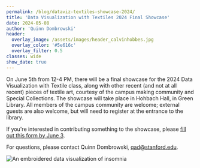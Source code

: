 ```yaml
---
permalink: /blog/dataviz-textiles-showcase-2024/
title: 'Data Visualization with Textiles 2024 Final Showcase'
date: 2024-05-08
author: 'Quinn Dombrowski'
header:
  overlay_image: /assets/images/header_calvinhobbes.jpg
  overlay_color: '#5e616c'
  overlay_filter: 0.5
classes: wide
show_date: true
---
```


On June 5th from 12-4 PM, there will be a final showcase for the 2024 Data Visualization with Textile class, along with other recent (and not at all recent) pieces of textile art, courtesy of the campus making community and Special Collections. The showcase will take place in Hohbach Hall, in Green Library. All members of the campus community are welcome; external guests are also welcome, but will need to register at the entrance to the library.

If you're interested in contributing something to the showcase, please [fill out this form by June 3](https://forms.gle/suw3jYJPgFQjWsvC9).

For questions, please contact Quinn Dombrowski, qad@stanford.edu.

![An embroidered data visualization of insomnia](/assets/images/dataviz_insomnia.jpg)
